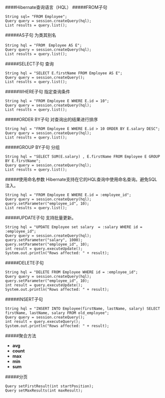 ####Hibernate查询语言（HQL）
#####FROM子句

    String sql= "FROM Employee";
    Query query = session.createQuery(hql);
    List results = query.list();
#####AS子句
为类其别名

    String hql = "FROM　Employee AS E";
    Query query = session.createQuery(hql);
    List results = query.list();

#####SELECT子句
查询

    String hql = "SELECT E.firstName FROM Employee AS E";
    Query query = session.createQuery();
    List results = query.list();

#####WHERE子句
指定查询条件

    String hql = "FROM Employee E WHERE E.id = 10";
    Query query = session.createQuery(hql);
    List results = query.list();

#####ORDER BY子句
对查询出的结果进行排序

    String hql = "FROM Employee E WHERE E.id > 10 ORDER BY E.salary DESC";
    Query query = session.createQuery(hql);
    List results = query.list();

#####GROUP BY子句
分组

    String hql = "SELECT SUM(E.salary) , E.firstName FROM Employee E GROUP BY E.firstName";
    Query query = session.createQuery(hql);
    List results = query.list();

#####使用命名参数
Hibernate支持在它的HQL查询中使用命名查询。避免SQL注入。

    String hql = "FROM Employee E WHERE E.id = :employee_id";
    Query query = session.createQuery(hql);
    query.setParameter("employee_id", 10);
    List results = query.list();

#####UPDATE子句
支持批量更新。

    String hql = "UPDATE Employee set salary  = :salary WHERE id = :employee_id";
    Query query = session.createQuery(hql);
    query.setParameter("salary", 1000);
    query.setParameter("employee_id", 10);
    int result = query.executeUpdate();
    System.out.println("Rows affected: " + result);

#####DELETE子句

    String hql = "DELETE FROM Employee WHERE id = :employee_id";
    Query query = session.createQuery(hql);
    query.setParameter("employee_id", 10);
    int result = query.executeUpdate();
    System.out.println("Rows affected: " + result);

#####INSERT子句

    String hql = "INSERT INTO Employee(firstName, lastName, salary) SELECT firstName, lastName, salary FROM old_employee";
    Query query = session.createQuery();
    int result = query.executeQuery();
    System.out.println("Rows affected: " + result);

#####聚合方法
-  **avg**
-  **count**
-  **max**
-  **min**
-  **sum**

#####分页

    Query setFirstResult(int startPosition);
    Query setMaxResults(int maxResult);

